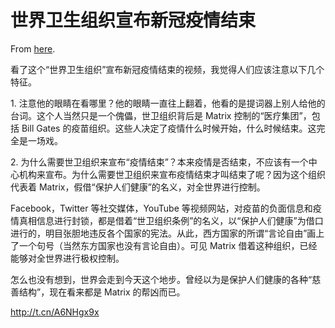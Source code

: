 # 世界卫生组织宣布新冠疫情结束

From [here](https://yinwang1.substack.com/p/92e).

看了这个“世界卫生组织”宣布新冠疫情结束的视频，我觉得人们应该注意以下几个特征。

1\. 注意他的眼睛在看哪里？他的眼睛一直往上翻着，他看的是提词器上别人给他的台词。这个人当然只是一个傀儡，世卫组织背后是 Matrix 控制的“医疗集团”，包括 Bill Gates 的疫苗组织。这些人决定了疫情什么时候开始，什么时候结束。这完全是一场戏。

2\. 为什么需要世卫组织来宣布“疫情结束”？本来疫情是否结束，不应该有一个中心机构来宣布。为什么需要世卫组织来宣布疫情结束才叫结束了呢？因为这个组织代表着 Matrix，假借“保护人们健康”的名义，对全世界进行控制。

Facebook，Twitter 等社交媒体，YouTube 等视频网站，对疫苗的负面信息和疫情真相信息进行封锁，都是借着“世卫组织条例”的名义，以“保护人们健康”为借口进行的，明目张胆地违反各个国家的宪法。从此，西方国家的所谓“言论自由”画上了一个句号（当然东方国家也没有言论自由）。可见 Matrix 借着这种组织，已经能够对全世界进行极权控制。

怎么也没有想到，世界会走到今天这个地步。曾经以为是保护人们健康的各种“慈善结构”，现在看来都是 Matrix 的帮凶而已。

http://t.cn/A6NHgx9x

